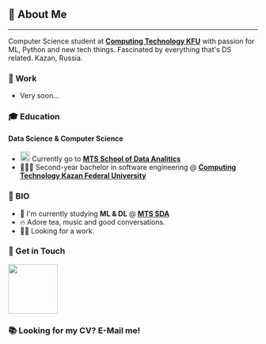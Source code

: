 ## 🌱 About Me

---

Computer Science student at [**Computing Technology KFU**](https://kpfu.ru/computing-technology) with passion for ML, Python and new tech things. Fascinated by everything that's DS related. Kazan, Russia.


### 🦾 Work

- Very soon...

### 🎓 Education

#### Data Science & Computer Science

- <a href="https://www.teta.mts.ru/analytics" target="_blank"><img src='https://play-lh.googleusercontent.com/xqEyND_gIVqw8CXU7f4EJ3VTXY1_vgXRP2Ts8-p1BymH5e7DhFB2yWTemUFi3sBZsOoq' width=20></a> Currently go to [**MTS School of Data Analitics**](https://www.teta.mts.ru/analytics)
- 🙋🏻‍♂️ Second-year bachelor in software engineering @ [**Computing Technology Kazan Federal University**](https://www.teta.mts.ru/analytics)

### 👾 BIO

- 🔭 I'm currently studying **ML & DL** @ [**MTS SDA**](https://www.teta.mts.ru/analytics)
- 🔥 Adore tea, music and good conversations. 
- 💪🏻 Looking for a work.

### 📧 Get in Touch
<a href="https://t.me/pavelkochkin1" target="_blank"><img src='https://logos-world.net/wp-content/uploads/2021/03/Telegram-Symbol.png' width=100></a>

### 📚 Looking for my CV? E-Mail me!
